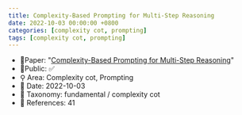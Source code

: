 ```yaml
---
title: Complexity-Based Prompting for Multi-Step Reasoning
date: 2022-10-03 00:00:00 +0800
categories: [complexity cot, prompting]
tags: [complexity cot, prompting]
---
```


- 📙Paper: "[Complexity-Based Prompting for Multi-Step Reasoning](https://www.semanticscholar.org/paper/Complexity-Based-Prompting-for-Multi-Step-Reasoning-Fu-Peng/c88cafa3e980765a64febe369ceb7c2aa7261d2a)"
- 🔑Public: ✅
- ⚲ Area: Complexity cot, Prompting
- 📅 Date: 2022-10-03
- 🔎 Taxonomy: fundamental / complexity cot
- 📝 References: 41

